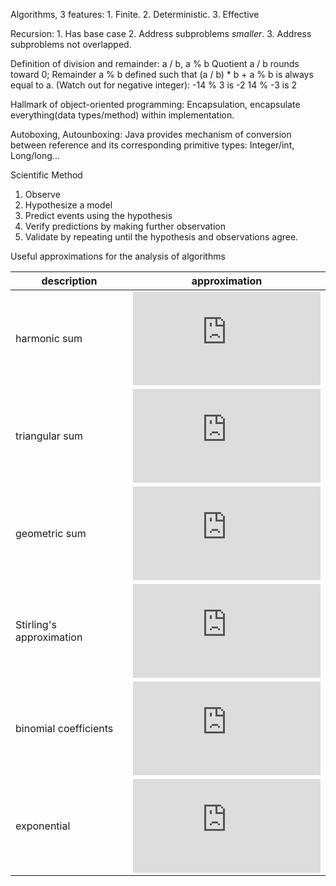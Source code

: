 Algorithms, 3 features:
    1. Finite.
    2. Deterministic.
    3. Effective

Recursion:
    1. Has base case
    2. Address subproblems *smaller*.
    3. Address subproblems not overlapped.

Definition of division and remainder:
a / b, a % b
Quotient a / b rounds toward 0;
Remainder a % b defined such that (a / b) * b + a % b is always equal to a.
(Watch out for negative integer):
-14 % 3 is -2
14 % -3 is 2

Hallmark of object-oriented programming: Encapsulation, encapsulate everything(data types/method) within implementation.

Autoboxing, Autounboxing:
Java provides mechanism of conversion between reference and its corresponding primitive types:
Integer/int, Long/long...

Scientific Method
1. Observe
2. Hypothesize a model
3. Predict events using the hypothesis
4. Verify predictions by making further observation
5. Validate by repeating until the hypothesis and observations agree.

Useful approximations for the analysis of algorithms

<!-- H_{N}=1+\frac{1}{2}+\frac{1}{3}+\frac{1}{4}+\cdots +\frac{1}{N}\sim \ln N -->
<!-- 1+2+3+4+\cdots +N\sim \frac{N^{2}}{2} -->
<!-- 1+2+4+8+\cdots +N=2N-1\sim 2N \; when N=2^{n} -->
<!-- \lg N!=\lg 1+ \lg 2+ \lg 3 + \lg 4 + \cdots + \lg N \sim N\lg N -->
<!-- \binom{N}{k} \sim \frac{N^{k}}{k!} \; when\; k\; is\; a\; small\; constant -->
<!-- \left(1-\frac{1}{x} \right )^{x}\sim \frac{1}{\mathrm{e}} -->
description|approximation
----|----
harmonic sum|![harmonic sum](http://latex.codecogs.com/svg.latex?H_%7BN%7D=1+%5Cfrac%7B1%7D%7B2%7D+%5Cfrac%7B1%7D%7B3%7D+%5Cfrac%7B1%7D%7B4%7D+%5Ccdots%20+%5Cfrac%7B1%7D%7BN%7D%5Csim%20%5Cln%20N)
triangular sum|![triangular sum](http://latex.codecogs.com/svg.latex?1+2+3+4+%5Ccdots%20+N%5Csim%20%5Cfrac%7BN%5E%7B2%7D%7D%7B2%7D)
geometric sum|![geometric sum](http://latex.codecogs.com/svg.latex?1+2+4+8+%5Ccdots%20+N=2N-1%5Csim%202N%20%5C;%20when%20N=2%5E%7Bn%7D)
Stirling's approximation|![Stirling's approximation](http://latex.codecogs.com/svg.latex?%5Clg%20N!=%5Clg%201+%20%5Clg%202+%20%5Clg%203%20+%20%5Clg%204%20+%20%5Ccdots%20+%20%5Clg%20N%20%5Csim%20N%5Clg%20N)
binomial coefficients|![binomial coefficients](http://latex.codecogs.com/svg.latex?%5Cbinom%7BN%7D%7Bk%7D%20%5Csim%20%5Cfrac%7BN%5E%7Bk%7D%7D%7Bk!%7D%20%5C;%20when%5C;%20k%5C;%20is%5C;%20a%5C;%20small%5C;%20constant)
exponential|![exponential](http://latex.codecogs.com/svg.latex?%5Cleft(1-%5Cfrac%7B1%7D%7Bx%7D%20%5Cright%20)%5E%7Bx%7D%5Csim%20%5Cfrac%7B1%7D%7B%5Cmathrm%7Be%7D%7D)






